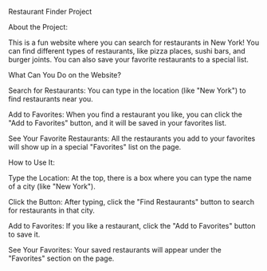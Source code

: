 Restaurant Finder Project

About the Project:

This is a fun website where you can search for restaurants in New York! You can find different types of restaurants, like pizza places, sushi bars, and burger joints. You can also save your favorite restaurants to a special list.

What Can You Do on the Website?

   Search for Restaurants:
    You can type in the location (like "New York") to find restaurants near you.

 Add to Favorites:
    When you find a restaurant you like, you can click the "Add to Favorites" button, and it will be saved in your favorites list.

  See Your Favorite Restaurants:
    All the restaurants you add to your favorites will show up in a special "Favorites" list on the page.

How to Use It:

 Type the Location:
    At the top, there is a box where you can type the name of a city (like "New York").

Click the Button:
    After typing, click the "Find Restaurants" button to search for restaurants in that city.

  Add to Favorites:
    If you like a restaurant, click the "Add to Favorites" button to save it.

  See Your Favorites:
    Your saved restaurants will appear under the "Favorites" section on the page.
